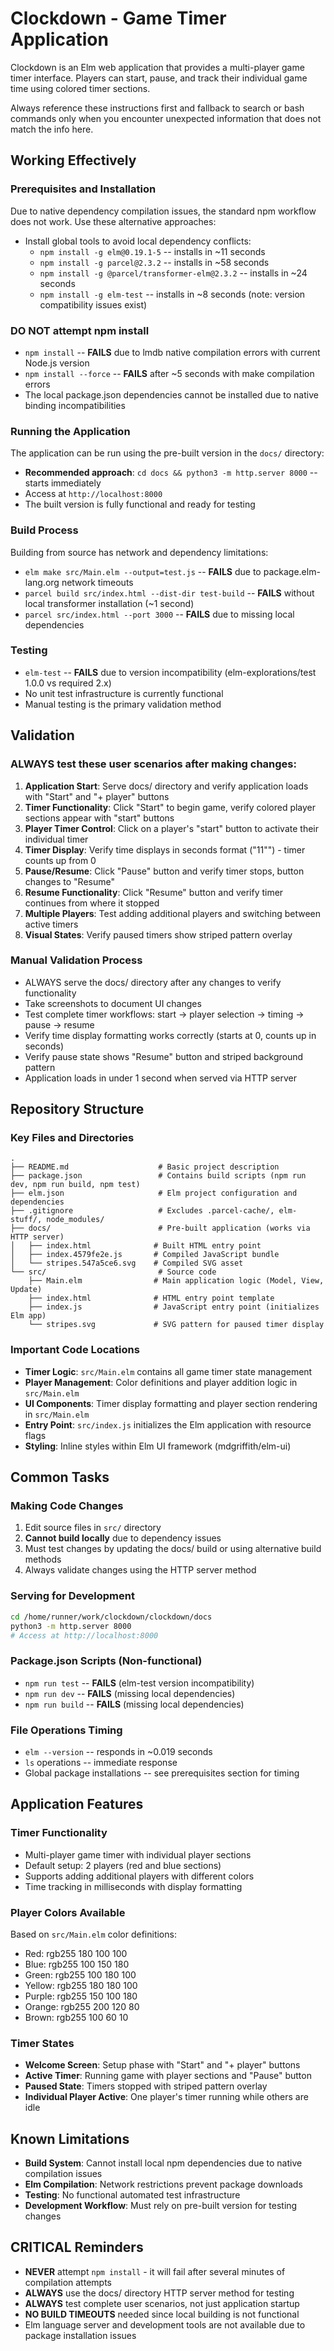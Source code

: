 # Clockdown - Game Timer Application

Clockdown is an Elm web application that provides a multi-player game timer interface. Players can start, pause, and track their individual game time using colored timer sections.

Always reference these instructions first and fallback to search or bash commands only when you encounter unexpected information that does not match the info here.

## Working Effectively

### Prerequisites and Installation
Due to native dependency compilation issues, the standard npm workflow does not work. Use these alternative approaches:

- Install global tools to avoid local dependency conflicts:
  - `npm install -g elm@0.19.1-5` -- installs in ~11 seconds
  - `npm install -g parcel@2.3.2` -- installs in ~58 seconds  
  - `npm install -g @parcel/transformer-elm@2.3.2` -- installs in ~24 seconds
  - `npm install -g elm-test` -- installs in ~8 seconds (note: version compatibility issues exist)

### DO NOT attempt npm install 
- `npm install` -- **FAILS** due to lmdb native compilation errors with current Node.js version
- `npm install --force` -- **FAILS** after ~5 seconds with make compilation errors
- The local package.json dependencies cannot be installed due to native binding incompatibilities

### Running the Application
The application can be run using the pre-built version in the `docs/` directory:

- **Recommended approach**: `cd docs && python3 -m http.server 8000` -- starts immediately
- Access at `http://localhost:8000`
- The built version is fully functional and ready for testing

### Build Process
Building from source has network and dependency limitations:

- `elm make src/Main.elm --output=test.js` -- **FAILS** due to package.elm-lang.org network timeouts
- `parcel build src/index.html --dist-dir test-build` -- **FAILS** without local transformer installation (~1 second)
- `parcel src/index.html --port 3000` -- **FAILS** due to missing local dependencies

### Testing
- `elm-test` -- **FAILS** due to version incompatibility (elm-explorations/test 1.0.0 vs required 2.x)
- No unit test infrastructure is currently functional
- Manual testing is the primary validation method

## Validation

### ALWAYS test these user scenarios after making changes:
1. **Application Start**: Serve docs/ directory and verify application loads with "Start" and "+ player" buttons
2. **Timer Functionality**: Click "Start" to begin game, verify colored player sections appear with "start" buttons
3. **Player Timer Control**: Click on a player's "start" button to activate their individual timer
4. **Timer Display**: Verify time displays in seconds format ("11\"") - timer counts up from 0
5. **Pause/Resume**: Click "Pause" button and verify timer stops, button changes to "Resume"
6. **Resume Functionality**: Click "Resume" button and verify timer continues from where it stopped
7. **Multiple Players**: Test adding additional players and switching between active timers
8. **Visual States**: Verify paused timers show striped pattern overlay

### Manual Validation Process
- ALWAYS serve the docs/ directory after any changes to verify functionality
- Take screenshots to document UI changes
- Test complete timer workflows: start → player selection → timing → pause → resume
- Verify time display formatting works correctly (starts at 0, counts up in seconds)
- Verify pause state shows "Resume" button and striped background pattern
- Application loads in under 1 second when served via HTTP server

## Repository Structure

### Key Files and Directories
```
.
├── README.md                    # Basic project description
├── package.json                 # Contains build scripts (npm run dev, npm run build, npm test)
├── elm.json                     # Elm project configuration and dependencies
├── .gitignore                   # Excludes .parcel-cache/, elm-stuff/, node_modules/
├── docs/                        # Pre-built application (works via HTTP server)
│   ├── index.html              # Built HTML entry point
│   ├── index.4579fe2e.js       # Compiled JavaScript bundle
│   └── stripes.547a5ce6.svg    # Compiled SVG asset
└── src/                         # Source code
    ├── Main.elm                # Main application logic (Model, View, Update)
    ├── index.html              # HTML entry point template
    ├── index.js                # JavaScript entry point (initializes Elm app)
    └── stripes.svg             # SVG pattern for paused timer display
```

### Important Code Locations
- **Timer Logic**: `src/Main.elm` contains all game timer state management
- **Player Management**: Color definitions and player addition logic in `src/Main.elm`
- **UI Components**: Timer display formatting and player section rendering in `src/Main.elm`
- **Entry Point**: `src/index.js` initializes the Elm application with resource flags
- **Styling**: Inline styles within Elm UI framework (mdgriffith/elm-ui)

## Common Tasks

### Making Code Changes
1. Edit source files in `src/` directory
2. **Cannot build locally** due to dependency issues
3. Must test changes by updating the docs/ build or using alternative build methods
4. Always validate changes using the HTTP server method

### Serving for Development
```bash
cd /home/runner/work/clockdown/clockdown/docs
python3 -m http.server 8000
# Access at http://localhost:8000
```

### Package.json Scripts (Non-functional)
- `npm run test` -- **FAILS** (elm-test version incompatibility)
- `npm run dev` -- **FAILS** (missing local dependencies) 
- `npm run build` -- **FAILS** (missing local dependencies)

### File Operations Timing
- `elm --version` -- responds in ~0.019 seconds
- `ls` operations -- immediate response
- Global package installations -- see prerequisites section for timing

## Application Features

### Timer Functionality
- Multi-player game timer with individual player sections
- Default setup: 2 players (red and blue sections)
- Supports adding additional players with different colors
- Time tracking in milliseconds with display formatting

### Player Colors Available
Based on `src/Main.elm` color definitions:
- Red: rgb255 180 100 100
- Blue: rgb255 100 150 180  
- Green: rgb255 100 180 100
- Yellow: rgb255 180 180 100
- Purple: rgb255 150 100 180
- Orange: rgb255 200 120 80
- Brown: rgb255 100 60 10

### Timer States
- **Welcome Screen**: Setup phase with "Start" and "+ player" buttons
- **Active Timer**: Running game with player sections and "Pause" button
- **Paused State**: Timers stopped with striped pattern overlay
- **Individual Player Active**: One player's timer running while others are idle

## Known Limitations

- **Build System**: Cannot install local npm dependencies due to native compilation issues
- **Elm Compilation**: Network restrictions prevent package downloads
- **Testing**: No functional automated test infrastructure
- **Development Workflow**: Must rely on pre-built version for testing changes

## CRITICAL Reminders

- **NEVER** attempt `npm install` - it will fail after several minutes of compilation attempts
- **ALWAYS** use the docs/ directory HTTP server method for testing
- **ALWAYS** test complete user scenarios, not just application startup
- **NO BUILD TIMEOUTS** needed since local building is not functional
- Elm language server and development tools are not available due to package installation issues